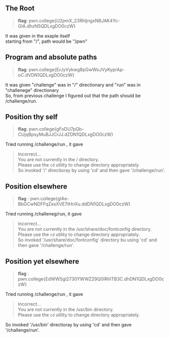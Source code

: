 ## The Root <br>
> **flag**: pwn.college{U2pmX_23RhljngxNBJAK4Yc-GIA.dhzN5QDLxgDO0czW} <br>

It was given in the exaple itself <br>
starting from "/", path would be "/pwn"


## Program and absolute paths <br>
>**flag**: pwn.college{ErJyVykwg8pGwWoJVyKyprAp-oC.dVDN1QDLxgDO0czW} <br>

It was given "challenge" was in "/" directionary and "run" was in "challenege" directionary <br>
So, from previous challenge I figured out that the path should be /challenge/run.


## Position thy self
> **flag**: pwn.college{gFoDU7pQb-CUjqBpsyMuBJJCrJJ.dZDN1QDLxgDO0czW}

Tried running /challenge/run , it gave <br>
>Incorrect... <br>
You are not currently in the / directory. <br>
Please use the `cd` utility to change directory appropriately. <br>
So invoked '/' directioray by using 'cd' and then gave '/challenge/run'.


## Position elsewhere
> **flag** : pwn.college{glAe-BbGCwNDFFqZesXVE7tHnXu.ddDN1QDLxgDO0czW}

Tried running /challeneg/run, it gave 
> Incorrect... <br>
You are not currently in the /usr/share/doc/fontconfig directory. <br>
Please use the `cd` utility to change directory appropriately. <br>
So invoked '/usr/share/doc/fontconfig' directory bu using 'cd' and then gave '/challenge/run'.


## Position yet elsewhere
> **flag** : pwn.college{EdWWSgl2730YWWZ29Q0IRhlTB3C.dhDN1QDLxgDO0czW} <br>

Tried running /challenge/run , it gave <br>
> Incorrect...  <br>
You are not currently in the /usr/bin directory. <br>
Please use the `cd` utility to change directory appropriately. <br>

So invoked '/usr/bin' directioray by using 'cd' and then gave '/challenge/run'.







